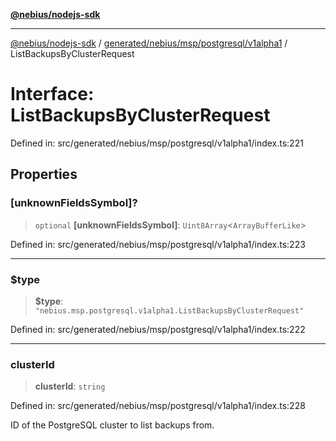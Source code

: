 [**@nebius/nodejs-sdk**](../../../../../../README.md)

---

[@nebius/nodejs-sdk](../../../../../../README.md) / [generated/nebius/msp/postgresql/v1alpha1](../README.md) / ListBackupsByClusterRequest

# Interface: ListBackupsByClusterRequest

Defined in: src/generated/nebius/msp/postgresql/v1alpha1/index.ts:221

## Properties

### \[unknownFieldsSymbol\]?

> `optional` **\[unknownFieldsSymbol\]**: `Uint8Array`\<`ArrayBufferLike`\>

Defined in: src/generated/nebius/msp/postgresql/v1alpha1/index.ts:223

---

### $type

> **$type**: `"nebius.msp.postgresql.v1alpha1.ListBackupsByClusterRequest"`

Defined in: src/generated/nebius/msp/postgresql/v1alpha1/index.ts:222

---

### clusterId

> **clusterId**: `string`

Defined in: src/generated/nebius/msp/postgresql/v1alpha1/index.ts:228

ID of the PostgreSQL cluster to list backups from.
